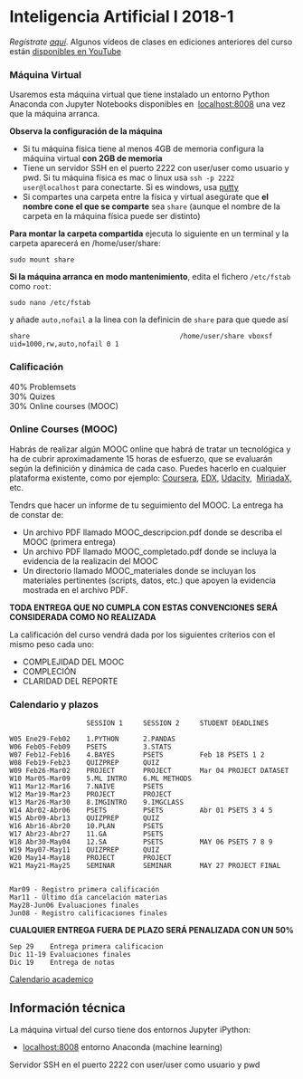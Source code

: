 # Inteligencia Artificial I 2018-1

_Regístrate [aquí](https://goo.gl/forms/yHRFSYVXfCUlDpyY2)_. Algunos vídeos de clases en ediciones anteriores del curso están [disponibles en YouTube](https://www.youtube.com/watch?v=ZxJBwkDqB9E&list=PL8ytk70JVz1_SdCzC3c7rlPoEotq79DjL)

### Máquina Virtual

Usaremos esta máquina virtual que tiene instalado un entorno Python Anaconda con Jupyter Notebooks disponibles en  [localhost:8008](http://localhost:8008) una vez que la máquina arranca.

**Observa la configuración de la máquina**

- Si tu máquina física tiene al menos 4GB de memoria configura la máquina virtual **con 2GB de memoria**
- Tiene un servidor SSH en el puerto 2222 con user/user como usuario y pwd. Si tu máquina física es mac o linux usa `ssh -p 2222 user@localhost` para conectarte. Si es windows, usa [putty](https://www.putty.org/)
- Si compartes una carpeta entre la física y virtual asegúrate que **el nombre cone el que se comparte** sea `share` (aunque el nombre de la carpeta en la máquina física puede ser distinto)

**Para montar la carpeta compartida** ejecuta lo siguiente en un terminal y la carpeta aparecerá en /home/user/share:

    sudo mount share

**Si la máquina arranca en modo mantenimiento**, edita el fichero `/etc/fstab` como `root`:

    sudo nano /etc/fstab
    
y añade `auto,nofail` a la linea con la definicin de `share` para que quede así

    share                                     /home/user/share vboxsf uid=1000,rw,auto,nofail 0 1



### Calificación
40% Problemsets<br/>
30% Quizes<br/>
30% Online courses (MOOC)

### Online Courses (MOOC)
Habrás de realizar algún MOOC online que habrá de tratar un tecnológica y ha de cubrir aproximadamente 15 horas de esfuerzo, que se evaluarán según la definición y dinámica de cada caso. Puedes hacerlo en cualquier plataforma existente, como por ejemplo: [Coursera](www.coursera.org), [EDX](www.edx.org), [Udacity](www.udacity.org),  [MiriadaX](https://miriadax.net/), etc.

Tendrs que hacer un informe de tu seguimiento del MOOC. La entrega ha de constar de:

- Un archivo PDF llamado MOOC_descripcion.pdf donde se describa el MOOC (primera entrega)
- Un archivo PDF llamado MOOC_completado.pdf donde se incluya la evidencia de la realizacin del MOOC
- Un directorio llamado MOOC_materiales donde se incluyan los materiales pertinentes (scripts, datos, etc.) que apoyen la evidencia mostrada en el archivo PDF.

**TODA ENTREGA QUE NO CUMPLA CON ESTAS CONVENCIONES SERÁ CONSIDERADA COMO NO REALIZADA**

La calificación del curso vendrá dada por los siguientes criterios con el mismo peso cada uno:

- COMPLEJIDAD DEL MOOC
- COMPLECIÓN 
- CLARIDAD DEL REPORTE

### Calendario y plazos

                       SESSION 1     SESSION 2     STUDENT DEADLINES

    W05 Ene29-Feb02    1.PYTHON      2.PANDAS
    W06 Feb05-Feb09    PSETS         3.STATS
    W07 Feb12-Feb16    4.BAYES       PSETS         Feb 18 PSETS 1 2
    W08 Feb19-Feb23    QUIZPREP      QUIZ      
    W09 Feb26-Mar02    PROJECT       PROJECT       Mar 04 PROJECT DATASET
    W10 Mar05-Mar09    5.ML INTRO    6.ML METHODS
    W11 Mar12-Mar16    7.NAIVE       PSETS
    W12 Mar19-Mar23    PROJECT       PROJECT
    W13 Mar26-Mar30    8.IMGINTRO    9.IMGCLASS    
    W14 Abr02-Abr06    PSETS         PSETS         Abr 01 PSETS 3 4 5 
    W15 Abr09-Abr13    QUIZPREP      QUIZ   
    W16 Abr16-Abr20    10.PLAN       PSETS
    W17 Abr23-Abr27    11.GA         PSETS
    W18 Abr30-May04    12.SA         PSETS         MAY 06 PSETS 7 8 9
    W19 May07-May11    QUIZPREP      QUIZ
    W20 May14-May18    PROJECT       PROJECT
    W21 May21-May25    SEMINAR       SEMINAR       MAY 27 PROJECT FINAL


    Mar09 - Registro primera calificación
    Mar11 - Último día cancelación materias
    May28-Jun06 Evaluaciones finales
    Jun08 - Registro calificaciones finales



**CUALQUIER ENTREGA FUERA DE PLAZO SERÁ PENALIZADA CON UN 50%**

    Sep 29    Entrega primera calificacion
    Dic 11-19 Evaluaciones finales
    Dic 19    Entrega de notas
    
[Calendario academico](https://www.uis.edu.co/webUIS/es/academia/calendariosAcademicos/2017/acAcad014-2017.pdf)

## Información técnica

La máquina virtual del curso tiene dos entornos Jupyter iPython:

- [localhost:8008](http://localhost:8008) entorno Anaconda (machine learning)

Servidor SSH en el puerto 2222 con user/user como usuario y pwd
